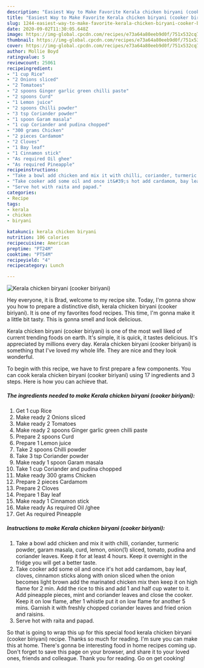 ```yaml
---
description: "Easiest Way to Make Favorite Kerala chicken biryani (cooker biriyani)"
title: "Easiest Way to Make Favorite Kerala chicken biryani (cooker biriyani)"
slug: 1244-easiest-way-to-make-favorite-kerala-chicken-biryani-cooker-biriyani
date: 2020-09-02T11:30:05.648Z
image: https://img-global.cpcdn.com/recipes/e73a64a80eeb9d0f/751x532cq70/kerala-chicken-biryani-cooker-biriyani-recipe-main-photo.jpg
thumbnail: https://img-global.cpcdn.com/recipes/e73a64a80eeb9d0f/751x532cq70/kerala-chicken-biryani-cooker-biriyani-recipe-main-photo.jpg
cover: https://img-global.cpcdn.com/recipes/e73a64a80eeb9d0f/751x532cq70/kerala-chicken-biryani-cooker-biriyani-recipe-main-photo.jpg
author: Mollie Boyd
ratingvalue: 5
reviewcount: 25061
recipeingredient:
- "1 cup Rice"
- "2 Onions sliced"
- "2 Tomatoes"
- "2 spoons Ginger garlic green chilli paste"
- "2 spoons Curd"
- "1 Lemon juice"
- "2 spoons Chilli powder"
- "3 tsp Coriander powder"
- "1 spoon Garam masala"
- "1 cup Coriander and pudina chopped"
- "300 grams Chicken"
- "2 pieces Cardamom"
- "2 Cloves"
- "1 Bay leaf"
- "1 Cinnamon stick"
- "As required Oil ghee"
- "As required Pineapple"
recipeinstructions:
- "Take a bowl add chicken and mix it with chilli, coriander, turmeric powder, garam masala, curd, lemon, onion(1) sliced, tomato, pudina and coriander leaves. Keep it for at least 4 hours. Keep it overnight in the fridge you will get a better taste."
- "Take cooker add some oil and once it&#39;s hot add cardamom, bay leaf, cloves, cinnamon sticks along with onion sliced when the onion becomes light brown add the marinated chicken mix then keep it on high flame for 2 min. Add the rice to this and add 1 and half cup water to it. Add pineapple pieces, mint and coriander leaves and close the cooker. Keep it on low flame, after 1 whistle put it on low flame for another 5 mins. Garnish it with freshly chopped coriander leaves and fried onion and raisins."
- "Serve hot with raita and papad."
categories:
- Recipe
tags:
- kerala
- chicken
- biryani

katakunci: kerala chicken biryani 
nutrition: 106 calories
recipecuisine: American
preptime: "PT24M"
cooktime: "PT54M"
recipeyield: "4"
recipecategory: Lunch

---
```



![Kerala chicken biryani (cooker biriyani)](https://img-global.cpcdn.com/recipes/e73a64a80eeb9d0f/751x532cq70/kerala-chicken-biryani-cooker-biriyani-recipe-main-photo.jpg)

Hey everyone, it is Brad, welcome to my recipe site. Today, I'm gonna show you how to prepare a distinctive dish, kerala chicken biryani (cooker biriyani). It is one of my favorites food recipes. This time, I'm gonna make it a little bit tasty. This is gonna smell and look delicious.

Kerala chicken biryani (cooker biriyani) is one of the most well liked of current trending foods on earth. It's simple, it is quick, it tastes delicious. It's appreciated by millions every day. Kerala chicken biryani (cooker biriyani) is something that I've loved my whole life. They are nice and they look wonderful.




To begin with this recipe, we have to first prepare a few components. You can cook kerala chicken biryani (cooker biriyani) using 17 ingredients and 3 steps. Here is how you can achieve that.

<!--inarticleads1-->

##### The ingredients needed to make Kerala chicken biryani (cooker biriyani):

1. Get 1 cup Rice
1. Make ready 2 Onions sliced
1. Make ready 2 Tomatoes
1. Make ready 2 spoons Ginger garlic green chilli paste
1. Prepare 2 spoons Curd
1. Prepare 1 Lemon juice
1. Take 2 spoons Chilli powder
1. Take 3 tsp Coriander powder
1. Make ready 1 spoon Garam masala
1. Take 1 cup Coriander and pudina chopped
1. Make ready 300 grams Chicken
1. Prepare 2 pieces Cardamom
1. Prepare 2 Cloves
1. Prepare 1 Bay leaf
1. Make ready 1 Cinnamon stick
1. Make ready As required Oil /ghee
1. Get As required Pineapple




<!--inarticleads2-->

##### Instructions to make Kerala chicken biryani (cooker biriyani):

1. Take a bowl add chicken and mix it with chilli, coriander, turmeric powder, garam masala, curd, lemon, onion(1) sliced, tomato, pudina and coriander leaves. Keep it for at least 4 hours. Keep it overnight in the fridge you will get a better taste.
1. Take cooker add some oil and once it&#39;s hot add cardamom, bay leaf, cloves, cinnamon sticks along with onion sliced when the onion becomes light brown add the marinated chicken mix then keep it on high flame for 2 min. Add the rice to this and add 1 and half cup water to it. Add pineapple pieces, mint and coriander leaves and close the cooker. Keep it on low flame, after 1 whistle put it on low flame for another 5 mins. Garnish it with freshly chopped coriander leaves and fried onion and raisins.
1. Serve hot with raita and papad.




So that is going to wrap this up for this special food kerala chicken biryani (cooker biriyani) recipe. Thanks so much for reading. I'm sure you can make this at home. There's gonna be interesting food in home recipes coming up. Don't forget to save this page on your browser, and share it to your loved ones, friends and colleague. Thank you for reading. Go on get cooking!

